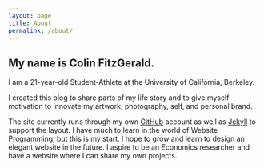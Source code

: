 ```yaml
---
layout: page
title: About
permalink: /about/
---
```


## My name is Colin FitzGerald.

 I am a 21-year-old Student-Athlete at the University of California, Berkeley.

 I created this blog to share parts of my life story and to give myself motivation to
 innovate my artwork, photography, self, and personal brand.

 The site currently runs through my own [GitHub](https://github.com/colinfitzgerald328) account as well as [Jekyll](https://jekyllrb.com/) to support the layout. I have much to learn in the world of Website Programming, but this is my start. I hope to grow and learn to design an elegant website in the future. I aspire to be an Economics researcher and have a website where I can share my own projects.
